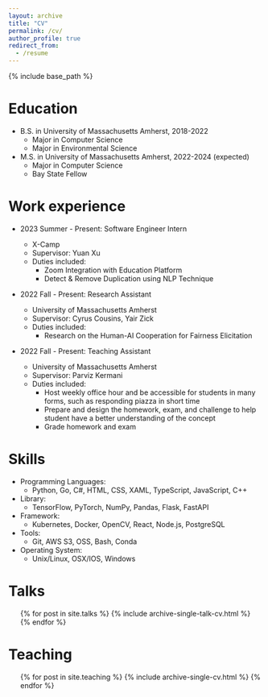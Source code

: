 ```yaml
---
layout: archive
title: "CV"
permalink: /cv/
author_profile: true
redirect_from:
  - /resume
---
```


{% include base_path %}

Education
======
* B.S. in University of Massachusetts Amherst, 2018-2022
    * Major in Computer Science
    * Major in Environmental Science
* M.S. in University of Massachusetts Amherst, 2022-2024 (expected)
    * Major in Computer Science
    * Bay State Fellow

Work experience
======
* 2023 Summer - Present: Software Engineer Intern
  * X-Camp
  * Supervisor: Yuan Xu
  * Duties included: 
    * Zoom Integration with Education Platform
    * Detect & Remove Duplication using NLP Technique


* 2022 Fall - Present: Research Assistant
  * University of Massachusetts Amherst
  * Supervisor: Cyrus Cousins, Yair Zick
  * Duties included: 
    * Research on the Human-AI Cooperation for Fairness Elicitation

* 2022 Fall - Present: Teaching Assistant
  * University of Massachusetts Amherst
  * Supervisor: Parviz Kermani 
  * Duties included: 
    *  Host weekly office hour and be accessible for students in many forms, such as responding piazza in short time
    * Prepare and design the homework, exam, and challenge to help student have a better understanding of the concept
    * Grade homework and exam
  
Skills
======
* Programming Languages: 
  * Python, Go, C#, HTML, CSS, XAML, TypeScript, JavaScript, C++
* Library:
  * TensorFlow, PyTorch, NumPy, Pandas, Flask, FastAPI
* Framework: 
  * Kubernetes, Docker, OpenCV, React, Node.js, PostgreSQL
* Tools: 
  * Git, AWS S3, OSS, Bash, Conda
* Operating System:
  * Unix/Linux, OSX/IOS, Windows

  
Talks
======
  <ul>{% for post in site.talks %}
    {% include archive-single-talk-cv.html %}
  {% endfor %}</ul>
  
Teaching
======
  <ul>{% for post in site.teaching %}
    {% include archive-single-cv.html %}
  {% endfor %}</ul>
